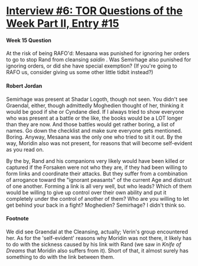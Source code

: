 # [Interview #6: TOR Questions of the Week Part II, Entry #15](https://www.theoryland.com/intvmain.php?i=6#15)

#### Week 15 Question

At the risk of being RAFO'd: Mesaana was punished for ignoring her orders to go to stop Rand from cleansing
*saidin*
. Was Semirhage also punished for ignoring orders, or did she have special exemption? (If you're going to RAFO us, consider giving us some other little tidbit instead?)

#### Robert Jordan

Semirhage was present at Shadar Logoth, though not seen. You didn't see Graendal, either, though admittedly Moghedien thought of her, thinking it would be good if she or Cyndane died. If I always tried to show everyone who was present at a battle or the like, the books would be a LOT longer than they are now. And those battles would get rather boring, a list of names. Go down the checklist and make sure everyone gets mentioned. Boring. Anyway, Mesaana was the only one who tried to sit it out. By the way, Moridin also was not present, for reasons that will become self-evident as you read on.

By the by, Rand and his companions very likely would have been killed or captured if the Forsaken were not who they are, if they had been willing to form links and coordinate their attacks. But they suffer from a combination of arrogance toward the "ignorant peasants" of the current Age and distrust of one another. Forming a link is all very well, but who leads? Which of them would be willing to give up control over their own ability and put it completely under the control of another of them? Who are you willing to let get behind your back in a fight? Moghedien? Semirhage? I didn't think so.

#### Footnote

We did see Graendal at the Cleansing, actually; Verin's group encountered her. As for the 'self-evident' reasons why Moridin was not there, it likely has to do with the sickness caused by his link with Rand (we saw in
*Knife of Dreams*
that Moridin also suffers from it). Short of that, it almost surely has something to do with the link between them.

